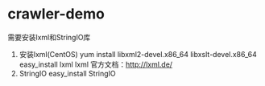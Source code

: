 # crawler-demo
需要安装lxml和StringIO库<br>
1. 安装lxml(CentOS)
yum install libxml2-devel.x86_64 libxslt-devel.x86_64
easy_install lxml
lxml 官方文档：http://lxml.de/
2. StringIO 
easy_install StringIO


